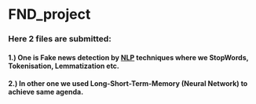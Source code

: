 # FND_project
### Here 2 files are submitted: 
#### 1.) One is Fake news detection by [NLP](https://github.com/Puranshu/FND_project/blob/main/FND_project_code.ipynb) techniques where we StopWords, Tokenisation, Lemmatization etc.
#### 2.) In other one we used Long-Short-Term-Memory (Neural Network) to achieve same agenda.
